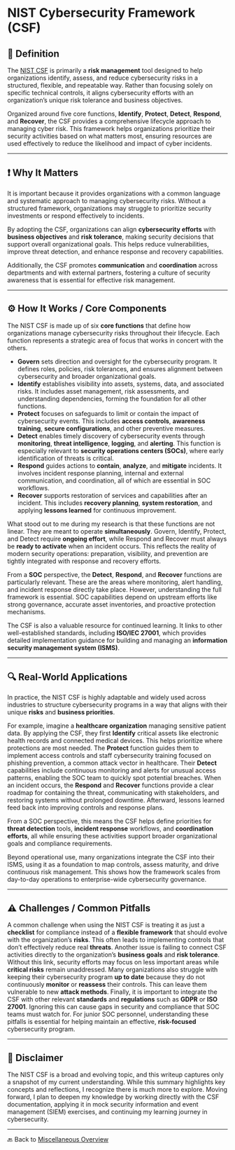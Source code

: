 # NIST Cybersecurity Framework (CSF)

## 📝 Definition

The [NIST CSF](https://www.nist.gov/cyberframework) is primarily a **risk management** tool designed to help organizations identify, assess, and reduce cybersecurity risks in a structured, flexible, and repeatable way. Rather than focusing solely on specific technical controls, it aligns cybersecurity efforts with an organization’s unique risk tolerance and business objectives.

Organized around five core functions, **Identify**, **Protect**, **Detect**, **Respond**, and **Recover**, the CSF provides a comprehensive lifecycle approach to managing cyber risk. This framework helps organizations prioritize their security activities based on what matters most, ensuring resources are used effectively to reduce the likelihood and impact of cyber incidents.

---

## ❗ Why It Matters

It is important because it provides organizations with a common language and systematic approach to managing cybersecurity risks. Without a structured framework, organizations may struggle to prioritize security investments or respond effectively to incidents.

By adopting the CSF, organizations can align **cybersecurity efforts** with **business objectives** and **risk tolerance**, making security decisions that support overall organizational goals. This helps reduce vulnerabilities, improve threat detection, and enhance response and recovery capabilities.

Additionally, the CSF promotes **communication** and **coordination** across departments and with external partners, fostering a culture of security awareness that is essential for effective risk management.

---

## ⚙️ How It Works / Core Components

The NIST CSF is made up of six **core functions** that define how organizations manage cybersecurity risks throughout their lifecycle. Each function represents a strategic area of focus that works in concert with the others.

- **Govern** sets direction and oversight for the cybersecurity program. It defines roles, policies, risk tolerances, and ensures alignment between cybersecurity and broader organizational goals.
- **Identify** establishes visibility into assets, systems, data, and associated risks. It includes asset management, risk assessments, and understanding dependencies, forming the foundation for all other functions.
- **Protect** focuses on safeguards to limit or contain the impact of cybersecurity events. This includes **access controls**, **awareness training**, **secure configurations**, and other preventive measures.
- **Detect** enables timely discovery of cybersecurity events through **monitoring**, **threat intelligence**, **logging**, and **alerting**. This function is especially relevant to **security operations centers (SOCs)**, where early identification of threats is critical.
- **Respond** guides actions to **contain**, **analyze**, and **mitigate** incidents. It involves incident response planning, internal and external communication, and coordination, all of which are essential in SOC workflows.
- **Recover** supports restoration of services and capabilities after an incident. This includes **recovery planning**, **system restoration**, and applying **lessons learned** for continuous improvement.

What stood out to me during my research is that these functions are not linear. They are meant to operate **simultaneously**. Govern, Identify, Protect, and Detect require **ongoing effort**, while Respond and Recover must always be **ready to activate** when an incident occurs. This reflects the reality of modern security operations: preparation, visibility, and prevention are tightly integrated with response and recovery efforts.

From a **SOC** perspective, the **Detect**, **Respond**, and **Recover** functions are particularly relevant. These are the areas where monitoring, alert handling, and incident response directly take place. However, understanding the full framework is essential. SOC capabilities depend on upstream efforts like strong governance, accurate asset inventories, and proactive protection mechanisms.

The CSF is also a valuable resource for continued learning. It links to other well-established standards, including **ISO/IEC 27001**, which provides detailed implementation guidance for building and managing an **information security management system (ISMS)**.

---

## 🔍 Real-World Applications

In practice, the NIST CSF is highly adaptable and widely used across industries to structure cybersecurity programs in a way that aligns with their unique **risks** and **business priorities**.

For example, imagine a **healthcare organization** managing sensitive patient data. By applying the CSF, they first **Identify** critical assets like electronic health records and connected medical devices. This helps prioritize where protections are most needed. The **Protect** function guides them to implement access controls and staff cybersecurity training focused on phishing prevention, a common attack vector in healthcare. Their **Detect** capabilities include continuous monitoring and alerts for unusual access patterns, enabling the SOC team to quickly spot potential breaches. When an incident occurs, the **Respond** and **Recover** functions provide a clear roadmap for containing the threat, communicating with stakeholders, and restoring systems without prolonged downtime. Afterward, lessons learned feed back into improving controls and response plans.

From a SOC perspective, this means the CSF helps define priorities for **threat detection** tools, **incident response** workflows, and **coordination efforts**, all while ensuring these activities support broader organizational goals and compliance requirements.

Beyond operational use, many organizations integrate the CSF into their ISMS, using it as a foundation to map controls, assess maturity, and drive continuous risk management. This shows how the framework scales from day-to-day operations to enterprise-wide cybersecurity governance.

---

## ⚠️ Challenges / Common Pitfalls

A common challenge when using the NIST CSF is treating it as just a **checklist** for compliance instead of a **flexible framework** that should evolve with the organization’s **risks**. This often leads to implementing controls that don’t effectively reduce real **threats**. Another issue is failing to connect CSF activities directly to the organization’s **business goals** and **risk tolerance**. Without this link, security efforts may focus on less important areas while **critical risks** remain unaddressed. Many organizations also struggle with keeping their cybersecurity program **up to date** because they do not continuously **monitor** or **reassess** their controls. This can leave them vulnerable to new **attack methods**. Finally, it is important to integrate the CSF with other relevant **standards** and **regulations** such as **GDPR** or **ISO 27001**. Ignoring this can cause gaps in security and compliance that SOC teams must watch for. For junior SOC personnel, understanding these pitfalls is essential for helping maintain an effective, **risk-focused** cybersecurity program.

---

## 📌 Disclaimer

The NIST CSF is a broad and evolving topic, and this writeup captures only a snapshot of my current understanding. While this summary highlights key concepts and reflections, I recognize there is much more to explore. Moving forward, I plan to deepen my knowledge by working directly with the CSF documentation, applying it in mock security information and event management (SIEM) exercises, and continuing my learning journey in cybersecurity.

---

🔙 Back to [Miscellaneous Overview](README.md)
